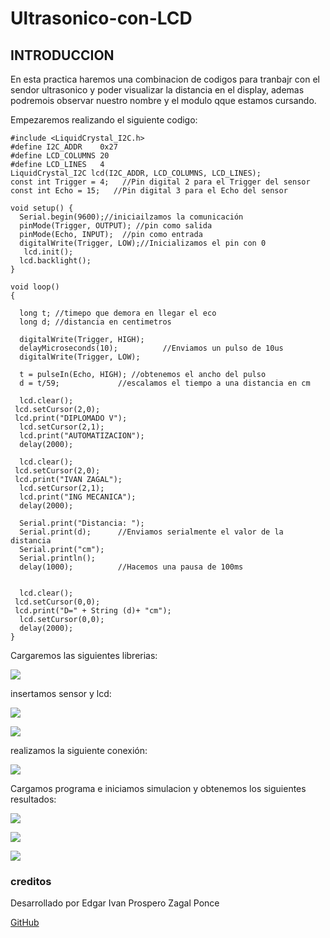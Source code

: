 # Ultrasonico-con-LCD

## INTRODUCCION

En esta practica haremos una combinacion de codigos para tranbajr con el sendor ultrasonico y poder visualizar la distancia en el display, ademas podremois observar nuestro nombre y el modulo qque estamos cursando.

Empezaremos realizando el siguiente codigo:

```
#include <LiquidCrystal_I2C.h>
#define I2C_ADDR    0x27
#define LCD_COLUMNS 20
#define LCD_LINES   4
LiquidCrystal_I2C lcd(I2C_ADDR, LCD_COLUMNS, LCD_LINES);
const int Trigger = 4;   //Pin digital 2 para el Trigger del sensor
const int Echo = 15;   //Pin digital 3 para el Echo del sensor

void setup() {
  Serial.begin(9600);//iniciailzamos la comunicación
  pinMode(Trigger, OUTPUT); //pin como salida
  pinMode(Echo, INPUT);  //pin como entrada
  digitalWrite(Trigger, LOW);//Inicializamos el pin con 0
   lcd.init();
  lcd.backlight();
}

void loop()
{

  long t; //timepo que demora en llegar el eco
  long d; //distancia en centimetros

  digitalWrite(Trigger, HIGH);
  delayMicroseconds(10);          //Enviamos un pulso de 10us
  digitalWrite(Trigger, LOW);
  
  t = pulseIn(Echo, HIGH); //obtenemos el ancho del pulso
  d = t/59;             //escalamos el tiempo a una distancia en cm
  
  lcd.clear();
 lcd.setCursor(2,0);
 lcd.print("DIPLOMADO V");
  lcd.setCursor(2,1);
  lcd.print("AUTOMATIZACION");
  delay(2000);

  lcd.clear();
 lcd.setCursor(2,0);
 lcd.print("IVAN ZAGAL");
  lcd.setCursor(2,1);
  lcd.print("ING MECANICA");
  delay(2000);

  Serial.print("Distancia: ");
  Serial.print(d);      //Enviamos serialmente el valor de la distancia
  Serial.print("cm");
  Serial.println();
  delay(1000);          //Hacemos una pausa de 100ms


  lcd.clear();
 lcd.setCursor(0,0);
 lcd.print("D=" + String (d)+ "cm");
  lcd.setCursor(0,0);
  delay(2000);
}
 ```
Cargaremos las siguientes librerias:

![](https://github.com/IVANZAGAL996/Ultrasonico-con-LCD/blob/main/librerias%203.PNG)

insertamos sensor y lcd:

![](https://github.com/IVANZAGAL996/Ultrasonico-con-LCD/blob/main/sensor%203.PNG)

![](https://github.com/IVANZAGAL996/Ultrasonico-con-LCD/blob/main/lcd3.PNG)

realizamos la siguiente conexión:

![](https://github.com/IVANZAGAL996/Ultrasonico-con-LCD/blob/main/conexion%203.PNG)

Cargamos programa e iniciamos simulacion y obtenemos los siguientes resultados:

![](https://github.com/IVANZAGAL996/Ultrasonico-con-LCD/blob/main/r11.PNG)

![](https://github.com/IVANZAGAL996/Ultrasonico-con-LCD/blob/main/r22.PNG)

![](https://github.com/IVANZAGAL996/Ultrasonico-con-LCD/blob/main/r33.PNG)

### creditos

Desarrollado por Edgar Ivan Prospero Zagal Ponce

[GitHub](https://github.com/IVANZAGAL996)





